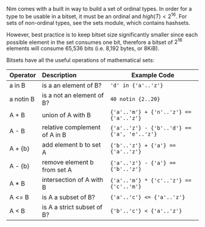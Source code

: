 Nim comes with a built in way to build a set of ordinal types. In order for a type to be usable in a bitset, it must be an ordinal and $high(T)<2^{16}$. For sets of non-ordinal types, see the sets module, which contains hashsets.

However, best practice is to keep bitset size significantly smaller since each possible element in the set consumes one bit, therefore a bitset of $2^{16}$ elements will consume 65,536 bits (i.e. 8,192 bytes, or 8KiB).

Bitsets have all the useful operations of mathematical sets:


| Operator  | Description                   | Example Code                                 | 
| --------- | :---------------------------- | -------------------------------------------- |
| a in B	| is a an element of B?	        | `'d' in {'a'..'z'}`                          |
| a notin B | is a not an element of B?	    | `40 notin {2..20}`                           |
| A + B     | union of A with B	            | `{'a'..'m'} + {'n'..'z'} == {'a'..'z'}`      |
| A - B     | relative complement of A in B	| `{'a'..'z'} - {'b'..'d'} == {'a', 'e'..'z'}` |
| A + {b}   | add element b to set A        | `{'b'..'z'} + {'a'} == {'a'..'z'}`           | 
| A - {b}   | remove element b from set A   | `{'a'..'z'} - {'a'} == {'b'..'z'}`           | 
| A * B     | intersection of A with B      | `{'a'..'m'} * {'c'..'z'} == {'c'..'m'}`      |
| A <= B    | is A a subset of B?           |  `{'a'..'c'} <= {'a'..'z'}`                  |
| A < B     | is A a strict subset of B?    | `{'b'..'c'} < {'a'..'z'}`                    |
